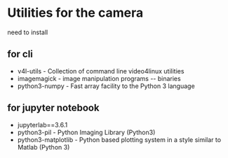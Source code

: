 # Utilities for the camera


need to install

## for cli

- v4l-utils - Collection of command line video4linux utilities
- imagemagick - image manipulation programs -- binaries
- python3-numpy - Fast array facility to the Python 3 language

## for jupyter notebook
- jupyterlab==3.6.1
- python3-pil - Python Imaging Library (Python3)
- python3-matplotlib - Python based plotting system in a style similar to Matlab (Python 3)
